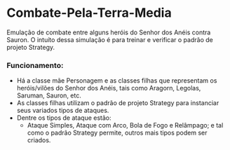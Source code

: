 # Combate-Pela-Terra-Media
Emulação de combate entre alguns heróis do Senhor dos Anéis contra Sauron. 
O intuíto dessa simulação é para treinar e verificar o padrão de projeto Strategy.

### Funcionamento:
- Há a classe mãe Personagem e as classes filhas que representam os heróis/vilões do Senhor dos Anéis, tais como Aragorn, Legolas, Saruman, Sauron, etc.
- As classes filhas utilizam o padrão de projeto Strategy para instanciar seus variados tipos de ataques.
- Dentre os tipos de ataque estão:
  - Ataque Simples, Ataque com Arco, Bola de Fogo e Relâmpago; e tal como o padrão Strategy permite, outros mais tipos podem ser criados.
